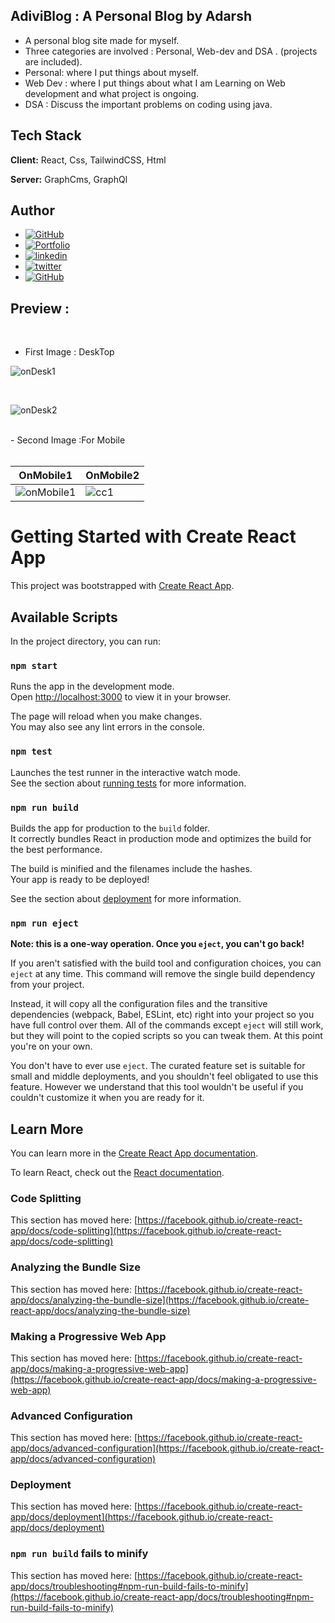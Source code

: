
## AdiviBlog : A Personal Blog by Adarsh
- A personal blog site made for myself.
- Three categories are involved : Personal, Web-dev and DSA . (projects are included).
- Personal: where I put things about myself.
- Web Dev : where I put things about what I am Learning on Web development and what project is ongoing.
- DSA : Discuss the important problems on coding using java.

## Tech Stack

**Client:** React, Css, TailwindCSS, Html

**Server:** GraphCms, GraphQl

## Author

- [![GitHub](https://img.shields.io/badge/GitHub-black?style=for-the-badge&logo=github&logoColor=white)](https://github.com/dash-09)
- [![Portfolio](https://img.shields.io/badge/my_portfolio-000?style=for-the-badge&logo=ko-fi&logoColor=white)](https://ad9z.me/)
- [![linkedin](https://img.shields.io/badge/linkedin-0A66C2?style=for-the-badge&logo=linkedin&logoColor=white)](https://linkedin.com/in/adarsh-shuklaa/)
- [![twitter](https://img.shields.io/badge/twitter-1DA1F2?style=for-the-badge&logo=twitter&logoColor=white)](https://twitter.com/dash_7xz)
- [![GitHub](https://img.shields.io/badge/Leetcode-black?style=for-the-badge&logo=leetcode&logoColor=white)](https://leetcode.com/add_shy)
 

## Preview :

 <br/>

- First Image : DeskTop
  <br/>

![onDesk1](https://github.com/dash-09/Adivi/assets/74849401/2ef82629-27a8-4f5c-9b70-39e051a9a4c8)


  <br/>
  
  ![onDesk2](https://github.com/dash-09/Adivi/assets/74849401/ec149811-e8c2-4e70-85fe-d9b1aeb54aa2)


  <br/>
- Second Image :For Mobile  
 <br/>




  <br/>
  
 

|          OnMobile1                  | OnMobile2                          |
| ----------------------------------- | ----------------------------------- |
| ![onMobile1](https://github.com/dash-09/Adivi/assets/74849401/ad267b7c-53af-4cf4-8bb1-6c8a6b4fa04a) |  ![cc1](https://github.com/dash-09/Adivi/assets/74849401/9e8f8de0-2b58-4900-abbf-0ca0b2e063ed)|











































# Getting Started with Create React App

This project was bootstrapped with [Create React App](https://github.com/facebook/create-react-app).

## Available Scripts

In the project directory, you can run:

### `npm start`

Runs the app in the development mode.\
Open [http://localhost:3000](http://localhost:3000) to view it in your browser.

The page will reload when you make changes.\
You may also see any lint errors in the console.

### `npm test`

Launches the test runner in the interactive watch mode.\
See the section about [running tests](https://facebook.github.io/create-react-app/docs/running-tests) for more information.

### `npm run build`

Builds the app for production to the `build` folder.\
It correctly bundles React in production mode and optimizes the build for the best performance.

The build is minified and the filenames include the hashes.\
Your app is ready to be deployed!

See the section about [deployment](https://facebook.github.io/create-react-app/docs/deployment) for more information.

### `npm run eject`

**Note: this is a one-way operation. Once you `eject`, you can't go back!**

If you aren't satisfied with the build tool and configuration choices, you can `eject` at any time. This command will remove the single build dependency from your project.

Instead, it will copy all the configuration files and the transitive dependencies (webpack, Babel, ESLint, etc) right into your project so you have full control over them. All of the commands except `eject` will still work, but they will point to the copied scripts so you can tweak them. At this point you're on your own.

You don't have to ever use `eject`. The curated feature set is suitable for small and middle deployments, and you shouldn't feel obligated to use this feature. However we understand that this tool wouldn't be useful if you couldn't customize it when you are ready for it.

## Learn More

You can learn more in the [Create React App documentation](https://facebook.github.io/create-react-app/docs/getting-started).

To learn React, check out the [React documentation](https://reactjs.org/).

### Code Splitting

This section has moved here: [https://facebook.github.io/create-react-app/docs/code-splitting](https://facebook.github.io/create-react-app/docs/code-splitting)

### Analyzing the Bundle Size

This section has moved here: [https://facebook.github.io/create-react-app/docs/analyzing-the-bundle-size](https://facebook.github.io/create-react-app/docs/analyzing-the-bundle-size)

### Making a Progressive Web App

This section has moved here: [https://facebook.github.io/create-react-app/docs/making-a-progressive-web-app](https://facebook.github.io/create-react-app/docs/making-a-progressive-web-app)

### Advanced Configuration

This section has moved here: [https://facebook.github.io/create-react-app/docs/advanced-configuration](https://facebook.github.io/create-react-app/docs/advanced-configuration)

### Deployment

This section has moved here: [https://facebook.github.io/create-react-app/docs/deployment](https://facebook.github.io/create-react-app/docs/deployment)

### `npm run build` fails to minify

This section has moved here: [https://facebook.github.io/create-react-app/docs/troubleshooting#npm-run-build-fails-to-minify](https://facebook.github.io/create-react-app/docs/troubleshooting#npm-run-build-fails-to-minify)

